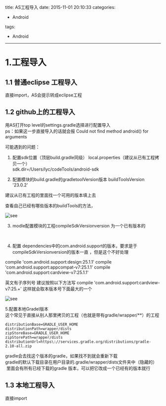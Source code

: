title: AS工程导入
date: 2015-11-01 20:10:33
categories:
- Android
   
   
tags:   
- Android
---

# 1.工程导入
## 1.1 普通eclipse  工程导入
直接import，AS会提示转成eclipse工程
## 1.2 github上的工程导入  
用AS打开top level的settings.gradle选择进行配置导入   
ps：如果这一步直接导入的话就会报   Could not find method android() for arguments   

可能遇到的问题：  

1. 配置sdk位置（顶层build.gradle同级）
local.properties（建议从已有工程拷贝一个）  
sdk.dir=/Users/lyc/codeTools/android-sdk  

2. 配置模块的build.gradle的gradletoolVersion版本
buildToolsVersion '23.0.2'

建议从已有工程的里面找一个可用的版本填上去

查看自己已经有哪些版本的buildTools的方法，

![see](https://github.com/liuyicheng3/learning-summary/blob/master/images/AS%E5%AF%BC%E5%85%A5%E5%B7%A5%E7%A8%8B01.png?raw=true)  

3. modle配置模块的工程compileSdkVersionversion
为一个已有版本的

 


4. 配置
dependencies中的com.android.support的版本，要求是于compileSdkVersionversion的版本一直
，但是这个不好处理

compile 'com.android.support:design:25.1.1'
compile 'com.android.support:appcompat-v7:25.1.1'
compile 'com.android.support:cardview-v7:25.1.1'

英文有子序列号
建议按照以下方法写
compile 'com.android.support:cardview-v7:25.+'
这样就会取本版本号下面最大的一个

![see](https://github.com/liuyicheng3/learning-summary/blob/master/images/AS%E5%AF%BC%E5%85%A5%E5%B7%A5%E7%A8%8B02.png?raw=true)   

5.配置本地Gradel版本  
这个常见于直接从别人那里拷贝的工程（也就是带有gradle/wrapper/**）的工程

    distributionBase=GRADLE_USER_HOME
    distributionPath=wrapper/dists
    zipStoreBase=GRADLE_USER_HOME
    zipStorePath=wrapper/dists
    distributionUrl=https\://services.gradle.org/distributions/gradle-2.10-all.zip 
gradle会去找这个版本的gradle，如果找不到就会重新下载  
gradle的默认下载目录在用户目录的.gradle/wrapper/dists文件夹中（隐藏的）  里面会有所有已经下载的gradle 版本，可以把它改成一个已经有的版本就行

## 1.3 本地工程导入  
直接import




